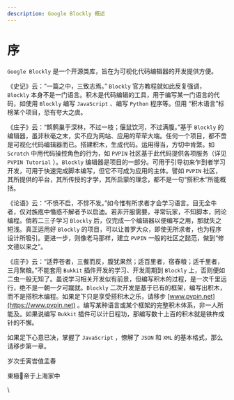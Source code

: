 ```yaml
---
description: Google Blockly 概述
---
```


# 序

`Google Blockly` 是一个开源类库，旨在为可视化代码编辑器的开发提供方便。

《史记》云：“一篇之中，三致志焉。” `Blockly` 官方教程就如此反复强调，`Blockly` 本身不是一门语言。积木是代码编辑的工具，用于编写某一门语言的代码，如使用 `Blockly` 编写 `JavaScript` 、编写 `Python` 程序等。但用 “积木语言”标榜某个项目，恐有夸大之虞。

《庄子》云：“鹪鹩巢于深林，不过一枝；偃鼠饮河，不过满腹。”基于 `Blockly` 的编辑器，虽非秋毫之末，实不应为网站、应用的荦荦大端。任何一个项目，都不啻是可视化代码编辑器而已。搭建积木，生成代码。运用得当，方切中肯綮。如 `Scratch` 中用代码操控角色的行为，如 `PVPIN` 社区基于此代码提供各项服务（详见 `PVPIN Tutorial` ）。`Blockly` 编辑器是项目的一部分。可用于引导初来乍到者学习开发，可用于快速完成脚本编写，但它不可成为应用的主体。譬如 `PVPIN` 社区，其所提供的平台，其所传授的才学，其所启蒙的理念，都不是一句“搭积木”所能概括。

《论语》云：“不愤不启，不悱不发。”如今惟有所求者才会学习语言。目无全牛者，仅对族庖中惛惑不解者予以启迪。若非开服需要，寻常玩家，不知脚本，罔论编程。倘若二三子学习 `Blockly` 后，仅完成一个编辑器以便编写之用，那就失之短浅。真正运用好 `Blockly` 的项目，可以让普罗大众，即使无所求者，也为程序设计所吸引。更进一步，则像老马那样，建立 `PVPIN` 一般的社区之懿范，做到“修文德以来之”。

《庄子》云：“适莽苍者，三餐而反，腹犹果然；适百里者，宿舂粮；适千里者，三月聚粮。”不能套用 `Bukkit` 插件开发的学习、开发周期到 `Blockly` 上，否则便如二虫一般无知了。虽说学习相关开发似有前景，但编写积木的过程，是一次千里远行，绝不是一朝一夕可蹴就。`Blockly` 二次开发是基于已有的框架，编写出积木，而不是搭积木编程。如果足下只是享受搭积木之乐，请移步 [www.pvpin.net](https://www.pvpin.net) 。编写某种语言或某个框架的完整积木体系，非一人所能及。如果说编写 `Bukkit` 插件可以计日程功，那编写数十上百的积木就是铁杵成针的不懈。

如果足下心意已决，掌握了 `JavaScript` ，憭解了 `JSON` 和 `XML` 的基本格式，那么请移步第一章。

岁次壬寅旹值孟春

東極𥛠帝于上海家中

\
